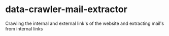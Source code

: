 # data-crawler-mail-extractor
Crawling the internal and external link's of the website and extracting mail's from internal links
